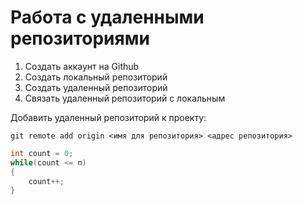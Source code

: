 # Работа с удаленными репозиториями

1. Создать аккаунт на Github
2. Создать локальный репозиторий
3. Создать удаленный репозиторий
4. Связать удаленный репозиторий с локальным

Добавить удаленный репозиторий к проекту:

`git remote add origin <имя для репозитория> <адрес репозитория>`

```C#
int count = 0;
while(count <= n)
{
    count++;
}
```
